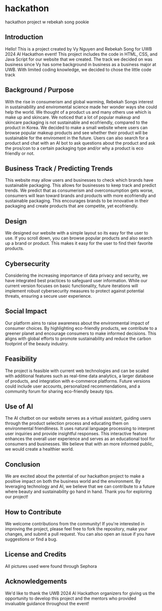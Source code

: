 # hackathon
hackathon project w rebekah song pookie 

## Introduction
Hello! This is a project created by Vy Nguyen and Rebekah Song for UWB 2024 AI Hackathon event! This project includes the code in HTML, CSS, and Java Script for our website that we created. The track we decided on was business since Vy has some background in business as a business major at UWB. With limited coding knowledge, we decided to chose the little code track 

## Background / Purpose
With the rise in consumerism and global warming, Rebekah Songs interest in sustainability and enviromental science made her wonder ways she could help the world. We thought of a product us and many others use which is make up and skincare. We noticed that a lot of popular makeup and skincare packaging is not sustainable and ecofriendly, compared to the product in Korea. We decided to make a small website where users can browse popular makeup products and see whether their product will be sustainable for the enviroment in the future. Users can also search for a product and chat with an AI bot to ask questions about the product and ask the pros/con to a certain packaging type and/or why a product is eco friendly or not. 

## Business Track / Predicting Trends
This website may allow users and businesses to check which brands have sustainable packaging. This allows for businesses to keep track and predict trends. We predict that as consumerism and overconsumption gets worse, consumers will lean toward brands and products with more ecofriendly and sustainable packaging. This encourages brands to be innovative in their packaging and create products that are competite, yet ecofriendly.

## Design
We designed our website with a simple layout so its easy for the user to use. If you scroll down, you can browse popular products and also search up a brand or product. This makes it easy for the user to find their favorite products. 

## Cybersecurity
Considering the increasing importance of data privacy and security, we have integrated best practices to safeguard user information. While our current version focuses on basic functionality, future iterations will implement robust cybersecurity measures to protect against potential threats, ensuring a secure user experience.

## Social Impact
Our platform aims to raise awareness about the environmental impact of consumer choices. By highlighting eco-friendly products, we contribute to a greener planet and encourage consumers to make informed decisions. This aligns with global efforts to promote sustainability and reduce the carbon footprint of the beauty industry.

## Feasibility
The project is feasible with current web technologies and can be scaled with additional features such as real-time data analytics, a larger database of products, and integration with e-commerce platforms. Future versions could include user accounts, personalized recommendations, and a community forum for sharing eco-friendly beauty tips.

## Use of AI
The AI chatbot on our website serves as a virtual assistant, guiding users through the product selection process and educating them on environmental friendliness. It uses natural language processing to interpret user inquiries and provide insightful responses. This interactive feature enhances the overall user experience and serves as an educational tool for consumers and businesses. We believe that with an more informed public, we would create a healthier world. 

## Conclusion
We are excited about the potential of our hackathon project to make a positive impact on both the business world and the environment. By leveraging technology and AI, we believe that we can contribute to a future where beauty and sustainability go hand in hand. Thank you for exploring our project!

## How to Contribute
We welcome contributions from the community! If you're interested in improving the project, please feel free to fork the repository, make your changes, and submit a pull request. You can also open an issue if you have suggestions or find a bug.

## License and Credits
All pictures used were found through Sephora

## Acknowledgements
We'd like to thank the UWB 2024 AI Hackathon organizers for giving us the opportunity to develop this project and the mentors who provided invaluable guidance throughout the event! 
